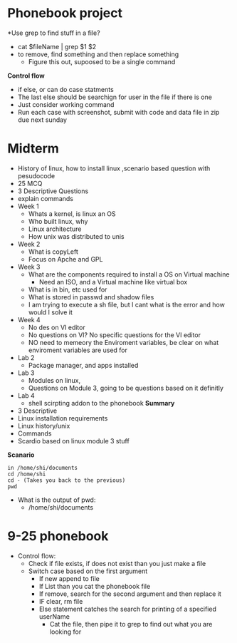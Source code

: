 # Phonebook project
*Use grep to find stuff in a file?
  * cat $fileName | grep $1 $2
* to remove, find something and then replace something
  * Figure this out, supoosed to be a single command 

**Control flow**
* if else, or can do case statments
* The last else should be searchign for user in the file if there is one
* Just consider working command
* Run each case with screenshot, submit with code and data file in zip due next sunday

# Midterm 
* History of linux, how to install linux ,scenario based question with pesudocode
* 25 MCQ
* 3 Descriptive Questions
* explain commands
* Week 1
  * Whats a kernel, is linux an OS
  * Who built linux, why
  * Linux architecture
  * How unix was distributed to unis
* Week 2
  * What is copyLeft
  * Focus on Apche and GPL
* Week 3
  * What are the components required to install a OS on Virtual machine
    * Need an ISO, and a Virtual machine like virtual box
  * What is in bin, etc used for
  * What is stored in passwd and shadow files
  * I am trying to execute a sh file, but I cant what is the error and how would I solve it
* Week 4
  * No des on VI editor
  * No questions on VI? No specific questions for the VI editor
  * NO need to memeory the Enviroment variables, be clear on what enviroment variables are used for
* Lab 2
  * Package manager, and apps installed
* Lab 3
  * Modules on linux,
  * Questions on Module 3, going to be questions based on it definitly
* Lab 4
  * shell scirpting addon to the phonebook
**Summary**
* 3 Descriptive
* Linux installation requirements
* Linux history/unix
* Commands
* Scardio based on linux module 3 stuff

**Scanario**
```
in /home/shi/documents
cd /home/shi
cd - (Takes you back to the previous)
pwd
```
* What is the output of pwd:
  * /home/shi/documents

# 9-25 phonebook
* Control flow:
  * Check if file exists, if does not exist than you just make a file
  * Switch case based on the first argument
    * If new append to file
    * If List than you cat the phonebook file
    * If remove, search for the second argument and then replace it
    * IF clear, rm file
    * Else statement catches the search for printing of a specified userName
      * Cat the file, then pipe it to grep to find out what you are looking for
